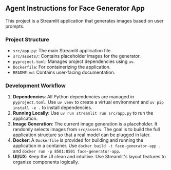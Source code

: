 ## Agent Instructions for Face Generator App

This project is a Streamlit application that generates images based on user prompts.

### Project Structure
- `src/app.py`: The main Streamlit application file.
- `src/assets/`: Contains placeholder images for the generator.
- `pyproject.toml`: Manages project dependencies using `uv`.
- `Dockerfile`: For containerizing the application.
- `README.md`: Contains user-facing documentation.

### Development Workflow
1.  **Dependencies**: All Python dependencies are managed in `pyproject.toml`. Use `uv venv` to create a virtual environment and `uv pip install -e .` to install dependencies.
2.  **Running Locally**: Use `uv run streamlit run src/app.py` to run the application.
3.  **Image Generation**: The current image generation is a placeholder. It randomly selects images from `src/assets`. The goal is to build the full application structure so that a real model can be plugged in later.
4.  **Docker**: A `Dockerfile` is provided for building and running the application in a container. Use `docker build -t face-generator-app .` and `docker run -p 8501:8501 face-generator-app`.
5.  **UI/UX**: Keep the UI clean and intuitive. Use Streamlit's layout features to organize components logically.
